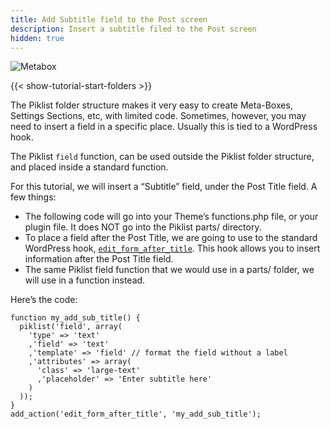 ```yaml
---
title: Add Subtitle field to the Post screen
description: Insert a subtitle filed to the Post screen
hidden: true
---
```


![Metabox](/images/userguide-subtitle.png)

{{< show-tutorial-start-folders >}}

The Piklist folder structure makes it very easy to create Meta-Boxes, Settings Sections, etc, with limited code. Sometimes, however, you may need to insert a field in a specific place. Usually this is tied to a WordPress hook.

The Piklist `field` function, can be used outside the Piklist folder structure, and placed inside a standard function.

For this tutorial, we will insert a “Subtitle” field, under the Post Title field. A few things:

* The following code will go into your Theme’s functions.php file, or your plugin file. It does NOT go into the Piklist parts/ directory.
* To place a field after the Post Title, we are going to use to the standard WordPress hook, [`edit_form_after_title`](https://make.wordpress.org/core/2012/12/01/more-hooks-on-the-edit-screen/). This hook allows you to insert information after the Post Title field.
* The same Piklist field function that we would use in a parts/ folder, we will use in a function instead.

Here’s the code:
```
function my_add_sub_title() {
  piklist('field', array(
    'type' => 'text'
    ,'field' => 'text'
    ,'template' => 'field' // format the field without a label
    ,'attributes' => array(
      'class' => 'large-text'
      ,'placeholder' => 'Enter subtitle here'
    )
  ));
}
add_action('edit_form_after_title', 'my_add_sub_title');
```
